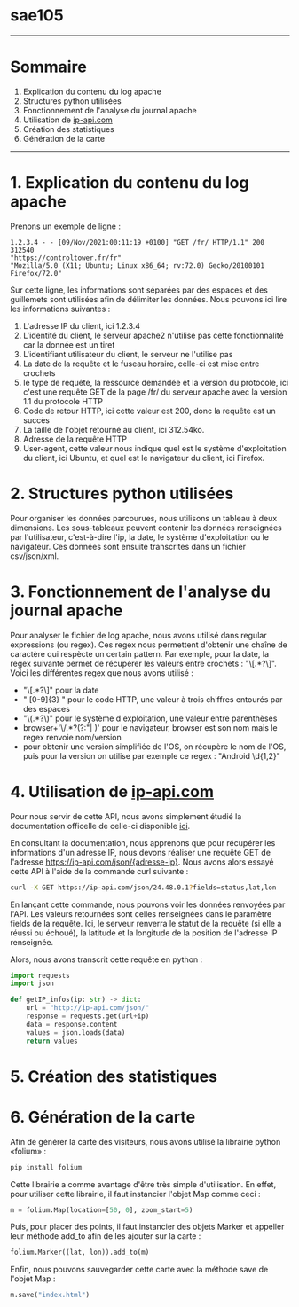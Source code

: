 # sae105

---

# Sommaire

1. Explication du contenu du log apache
2. Structures python utilisées
3. Fonctionnement de l'analyse du journal apache
4. Utilisation de [ip-api.com](https://ip-api.com)
5. Création des statistiques
6. Génération de la carte

---

# 1. Explication du contenu du log apache

Prenons un exemple de ligne :

```log
1.2.3.4 - - [09/Nov/2021:00:11:19 +0100] "GET /fr/ HTTP/1.1" 200 312540 
"https://controltower.fr/fr" 
"Mozilla/5.0 (X11; Ubuntu; Linux x86_64; rv:72.0) Gecko/20100101 Firefox/72.0"
```

Sur cette ligne, les informations sont séparées par des espaces et des guillemets sont utilisées afin de délimiter les données. Nous pouvons
ici lire les informations suivantes :

1. L'adresse IP du client, ici 1.2.3.4
2. L'identité du client, le serveur apache2 n'utilise pas cette fonctionnalité car la donnée est un tiret
3. L'identifiant utilisateur du client, le serveur ne l'utilise pas
4. La date de la requête et le fuseau horaire, celle-ci est mise entre crochets
5. le type de requête, la ressource demandée et la version du protocole, ici c'est une requête GET de la page /fr/ du serveur apache avec
la version 1.1 du protocole HTTP
6. Code de retour HTTP, ici cette valeur est 200, donc la requête est un succès
7. La taille de l'objet retourné au client, ici 312.54ko.
8. Adresse de la requête HTTP
9. User-agent, cette valeur nous indique quel est le système d'exploitation du client, ici Ubuntu, et quel est le navigateur du client, ici
Firefox.

# 2. Structures python utilisées

Pour organiser les données parcourues, nous utilisons un tableau à deux dimensions. Les sous-tableaux peuvent contenir les données
renseignées par l'utilisateur, c'est-à-dire l'ip, la date, le système d'exploitation ou le navigateur. Ces données sont ensuite transcrites dans un fichier
csv/json/xml.

# 3. Fonctionnement de l'analyse du journal apache

Pour analyser le fichier de log apache, nous avons utilisé dans regular expressions (ou regex). Ces regex nous permettent d'obtenir une chaîne de caractère qui respècte
un certain pattern. Par exemple, pour la date, la regex suivante permet de récupérer les valeurs entre crochets : "\\[.\*?\\]". Voici les différentes regex que nous
avons utilisé :

- "\\[.\*?\\]" pour la date
- " [0-9]{3} " pour le code HTTP, une valeur à trois chiffres entourés par des espaces
- "\\(.\*?\\)" pour le système d'exploitation, une valeur entre parenthèses
- browser+'\\/.\*?(?:"| )' pour le navigateur, browser est son nom mais le regex renvoie nom/version
- pour obtenir une version simplifiée de l'OS, on récupère le nom de l'OS, puis pour la version on utilise par exemple ce regex : "Android \\d{1,2}"

# 4. Utilisation de [ip-api.com](https://ip-api.com)

Pour nous servir de cette API, nous avons simplement étudié la documentation officelle de celle-ci disponible 
[ici](https://ip-api.com/docs/api:json).

En consultant la documentation, nous apprenons que pour récupérer les informations d'un adresse IP, nous devons
réaliser une requête GET de l'adresse https://ip-api.com/json/{adresse-ip}. Nous avons alors essayé cette API à
l'aide de la commande curl suivante :

```bash
curl -X GET https://ip-api.com/json/24.48.0.1?fields=status,lat,lon
```

En lançant cette commande, nous pouvons voir les données renvoyées par l'API. Les valeurs retournées sont celles renseignées dans le paramètre
fields de la requête. Ici, le serveur renverra le statut de la requête (si elle a réussi ou échoué), la latitude et la longitude
de la position de l'adresse IP renseignée.

Alors, nous avons transcrit cette requête en python :

```python
import requests
import json

def getIP_infos(ip: str) -> dict:
    url = "http://ip-api.com/json/"
    response = requests.get(url+ip)
    data = response.content
    values = json.loads(data)
    return values
```

# 5. Création des statistiques

# 6. Génération de la carte

Afin de générer la carte des visiteurs, nous avons utilisé la librairie python «folium» :

```bash
pip install folium
```

Cette librairie a comme avantage d'être très simple d'utilisation. En effet, pour utiliser cette librairie, il faut
instancier l'objet Map comme ceci :

```python
m = folium.Map(location=[50, 0], zoom_start=5)
```

Puis, pour placer des points, il faut instancier des objets Marker et appeller leur méthode add_to afin de les ajouter
sur la carte :

```python
folium.Marker((lat, lon)).add_to(m)
```

Enfin, nous pouvons sauvegarder cette carte avec la méthode save de l'objet Map :

```python
m.save("index.html")
```

